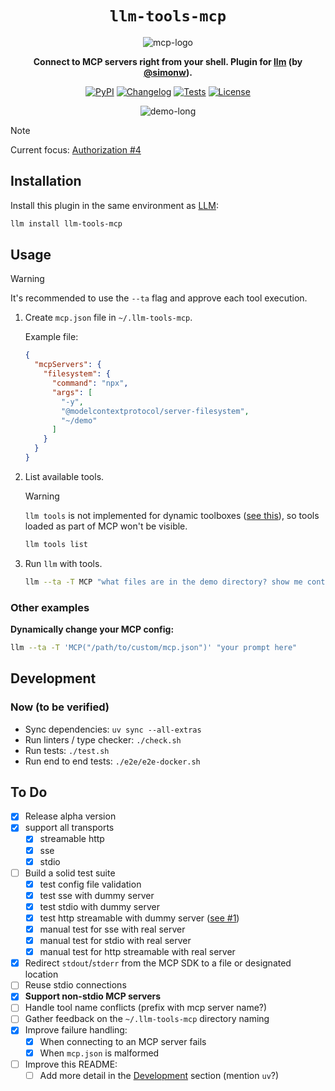<div align="center">
   
# `llm-tools-mcp`

![mcp-logo](https://github.com/user-attachments/assets/3e0e9850-6faf-439b-96c2-b672341c1ca5)

**Connect to MCP servers right from your shell. Plugin for [llm](https://github.com/simonw/llm) (by [@simonw](https://github.com/simonw)).**


[![PyPI](https://img.shields.io/pypi/v/llm-tools-mcp.svg)](https://pypi.org/project/llm-tools-mcp/)
[![Changelog](https://img.shields.io/github/v/release/VirtusLab/llm-tools-mcp?include_prereleases&label=changelog)](https://github.com/VirtusLab/llm-tools-mcp/releases)
[![Tests](https://github.com/VirtusLab/llm-tools-mcp/actions/workflows/test.yml/badge.svg)](https://github.com/VirtusLab/llm-tools-mcp/actions/workflows/test.yml)
[![License](https://img.shields.io/badge/license-Apache%202.0-blue.svg)](https://github.com/VirtusLab/llm-tools-mcp/blob/main/LICENSE)



![demo-long](https://github.com/user-attachments/assets/82ae287f-9e69-4f9c-a26c-49f4f2fd6771)

</div>


> [!Note]
> Current focus: [Authorization #4](https://github.com/VirtusLab/llm-tools-mcp/issues/4)


## Installation

Install this plugin in the same environment as [LLM](https://llm.datasette.io/):

```bash
llm install llm-tools-mcp
```
## Usage

> [!WARNING]
> It's recommended to use the `--ta` flag and approve each tool execution.

1. Create `mcp.json` file in `~/.llm-tools-mcp`.

   Example file:

   ```json
   {
     "mcpServers": {
       "filesystem": {
         "command": "npx",
         "args": [
           "-y",
           "@modelcontextprotocol/server-filesystem",
           "~/demo"
         ]
       }
     }
   }
   ```
    
2. List available tools.
   > [!WARNING]
   > `llm tools` is not implemented for dynamic toolboxes ([see this](https://github.com/simonw/llm/issues/1111#issuecomment-2992280193)), 
   > so tools loaded as part of MCP won't be visible. 

   ```sh
   llm tools list
   ```

3. Run `llm` with tools.

   ```sh
   llm --ta -T MCP "what files are in the demo directory? show me contents of one of the files (any)"
   ```

### Other examples

**Dynamically change your MCP config:**

```sh
llm --ta -T 'MCP("/path/to/custom/mcp.json")' "your prompt here"
```

## Development

### Now (to be verified)

- Sync dependencies: `uv sync --all-extras`
- Run linters / type checker: `./check.sh`
- Run tests: `./test.sh`
- Run end to end tests: `./e2e/e2e-docker.sh`

## To Do

- [x] Release alpha version
- [x] support all transports
  - [x] streamable http
  - [x] sse
  - [x] stdio
- [ ] Build a solid test suite
  - [x] test config file validation
  - [x] test sse with dummy server
  - [x] test stdio with dummy server
  - [x] test http streamable with dummy server ([see #1](https://github.com/Virtuslab/llm-tools-mcp/issues/1))
  - [x] manual test for sse with real server
  - [x] manual test for stdio with real server
  - [x] manual test for http streamable with real server
- [x] Redirect `stdout`/`stderr` from the MCP SDK to a file or designated location
- [ ] Reuse stdio connections
- [x] **Support non-stdio MCP servers**
- [ ] Handle tool name conflicts (prefix with mcp server name?)
- [ ] Gather feedback on the `~/.llm-tools-mcp` directory naming
- [x] Improve failure handling:
  - [x] When connecting to an MCP server fails
  - [x] When `mcp.json` is malformed
- [ ] Improve this README:
  - [ ] Add more detail in the [Development](#development) section (mention `uv`?)
